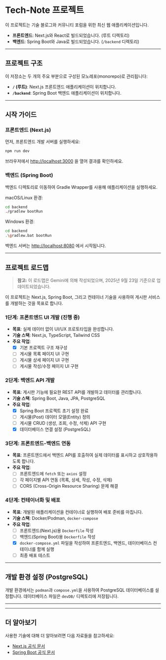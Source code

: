 # Tech-Note 프로젝트

이 프로젝트는 기술 블로그와 커뮤니티 포럼을 위한 최신 웹 애플리케이션입니다.

- **프론트엔드**: Next.js와 React로 빌드되었습니다. (루트 디렉토리)
- **백엔드**: Spring Boot와 Java로 빌드되었습니다. (`/backend` 디렉토리)

---

## 프로젝트 구조

이 저장소는 두 개의 주요 부분으로 구성된 모노레포(monorepo)로 관리됩니다:

- **`/` (루트)**: Next.js 프론트엔드 애플리케이션이 위치합니다.
- **`/backend`**: Spring Boot 백엔드 애플리케이션이 위치합니다.

---

## 시작 가이드

### 프론트엔드 (Next.js)

먼저, 프론트엔드 개발 서버를 실행하세요:

```bash
npm run dev
```

브라우저에서 [http://localhost:3000](http://localhost:3000) 을 열어 결과를 확인하세요.

### 백엔드 (Spring Boot)

백엔드 디렉토리로 이동하여 Gradle Wrapper를 사용해 애플리케이션을 실행하세요.

macOS/Linux 환경:
```bash
cd backend
./gradlew bootRun
```

Windows 환경:
```bash
cd backend
.\gradlew.bat bootRun
```

백엔드 서버는 [http://localhost:8080](http://localhost:8080) 에서 시작됩니다.

---

## 프로젝트 로드맵

> **참고:** 이 로드맵은 Gemini에 의해 작성되었으며, 2025년 9월 23일 기준으로 업데이트되었습니다.

이 프로젝트는 Next.js, Spring Boot, 그리고 컨테이너 기술을 사용하여 게시판 서비스를 개발하는 것을 목표로 합니다.

### 1단계: 프론트엔드 UI 개발 (진행 중)

- **목표**: 실제 데이터 없이 UI/UX 프로토타입을 완성합니다.
- **기술 스택**: Next.js, TypeScript, Tailwind CSS
- **주요 작업**:
    - [x] 기본 프로젝트 구조 재구성
    - [ ] 게시물 목록 페이지 UI 구현
    - [ ] 게시물 상세 페이지 UI 구현
    - [ ] 게시물 작성/수정 페이지 UI 구현

### 2단계: 백엔드 API 개발

- **목표**: 게시판 기능에 필요한 REST API를 개발하고 데이터를 관리합니다.
- **기술 스택**: Spring Boot, Java, JPA, PostgreSQL
- **주요 작업**:
    - [x] Spring Boot 프로젝트 초기 설정 완료
    - [ ] 게시물(Post) 데이터 모델(Entity) 정의
    - [ ] 게시물 CRUD (생성, 조회, 수정, 삭제) API 구현
    - [x] 데이터베이스 연결 설정 (PostgreSQL)

### 3단계: 프론트엔드-백엔드 연동

- **목표**: 프론트엔드에서 백엔드 API를 호출하여 실제 데이터를 표시하고 상호작용하도록 합니다.
- **주요 작업**:
    - [ ] 프론트엔드에 `fetch` 또는 `axios` 설정
    - [ ] 각 페이지별 API 연동 (목록, 상세, 작성, 수정, 삭제)
    - [ ] CORS (Cross-Origin Resource Sharing) 문제 해결

### 4단계: 컨테이너화 및 배포

- **목표**: 개발된 애플리케이션을 컨테이너로 실행하여 배포 준비를 마칩니다.
- **기술 스택**: Docker/Podman, `docker-compose`
- **주요 작업**:
    - [ ] 프론트엔드(Next.js)용 `Dockerfile` 작성
    - [ ] 백엔드(Spring Boot)용 `Dockerfile` 작성
    - [x] `docker-compose.yml` 파일을 작성하여 프론트엔드, 백엔드, 데이터베이스 컨테이너를 함께 실행
    - [ ] 최종 배포 테스트

---

## 개발 환경 설정 (PostgreSQL)

개발 환경에서는 `podman`과 `compose.yml`을 사용하여 PostgreSQL 데이터베이스를 설정합니다. 데이터베이스 파일은 `devDB/` 디렉토리에 저장됩니다.

---

---

## 더 알아보기

사용한 기술에 대해 더 알아보려면 다음 자료들을 참고하세요:

- [Next.js 공식 문서](https://nextjs.org/docs)
- [Spring Boot 공식 문서](https://spring.io/projects/spring-boot)
